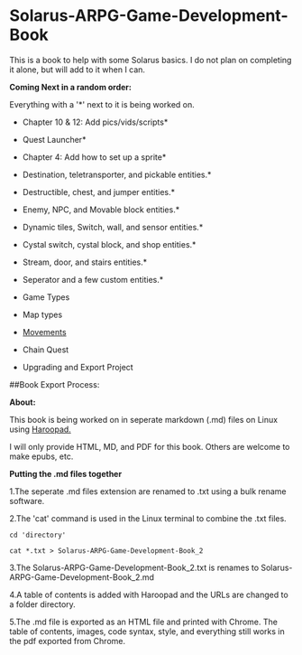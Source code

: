 # Solarus-ARPG-Game-Development-Book
This is a book to help with some Solarus basics. I do not plan on completing it alone, but will add to it when I can.

**Coming Next in a random order:**

Everything with a '*' next to it is being worked on.

- Chapter 10 & 12: Add pics/vids/scripts*

- Quest Launcher*

- Chapter 4: Add how to set up a sprite*

- Destination, teletransporter, and pickable entities.*

- Destructible, chest, and jumper entities.*

- Enemy, NPC, and Movable block entities.*

- Dynamic tiles, Switch, wall, and sensor entities.*

- Cystal switch, cystal block, and shop entities.*

- Stream, door, and stairs entities.*

- Seperator and a few custom entities.*

- Game Types

- Map types

- [Movements](https://github.com/Zefk/Solarus-ARPG-Game-Development-Book_2/issues/6)

- Chain Quest

- Upgrading and Export Project

##Book Export Process:

**About:**

This book is being worked on in seperate markdown (.md) files on Linux using [Haroopad.](http://pad.haroopress.com/user.html)

I will only provide HTML, MD, and PDF for this book. Others are welcome to make epubs, etc.

**Putting the .md files together**

1.The seperate .md files extension are renamed to .txt using a bulk rename software. 

2.The 'cat' command is used in the Linux terminal to combine the .txt files.

`cd 'directory'`

`cat *.txt > Solarus-ARPG-Game-Development-Book_2`

3.The Solarus-ARPG-Game-Development-Book_2.txt is renames to Solarus-ARPG-Game-Development-Book_2.md

4.A table of contents is added with Haroopad and the URLs are changed to a folder directory.

5.The .md file is exported as an HTML file and printed with Chrome. The table of contents, images, code syntax, style, and everything still works in the pdf exported from Chrome.
